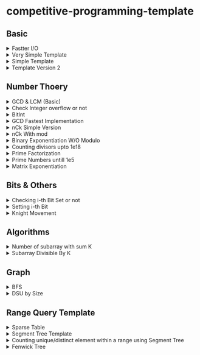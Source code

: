 # competitive-programming-template

## Basic

<details><summary>Fastter I/O</summary>
<p>

```C++
ios_base::sync_with_stdio(0);
cin.tie(0);
```

</p>
</details>

<details><summary>Very Simple Template</summary>
<p>

```C++
#include<bits/stdc++.h>
using namespace std;

#define ll long long

int main(){
	ios_base::sync_with_stdio(0);
	cin.tie(0);

	ll t; cin >> t;
	while(t--){

	}

	return 0;
}
```

</p>
</details>

<details><summary>Simple Template</summary>
<p>

```C++
#include<bits/stdc++.h>
using namespace std;

#define ll long long
#define ff first
#define ss second
#define pb push_back
#define pii pair<ll,ll>
#define vi vector<ll>
#define mi map<ll,ll>
#define inf 2e18
#define endl "\n"


void solve(){

}

int main(){
	ios_base::sync_with_stdio(0);
	cin.tie(0);
	ll t=1; //cin >> t;
	while(t--) solve();
	return 0;
}
```

</p>
</details>

<details><summary>Template Version 2</summary>
<p>

```C++
#include<bits/stdc++.h>
using namespace std;

#define ll long long
#define F first
#define S second
#define pb push_back
#define mp make_pair
#define pii pair<ll,ll>
#define vi vector<ll>
#define mi map<ll,ll>
#define inf 2e18
#define fo(i,n) for(ll i=0; i<n; i++)
#define all(x) x.begin(), x.end()
#define input(n,x) fo(i, n) cin >> x[i];
#define output(x) for(auto i : x) printf("%lld ", i)
#define sortall(x) sort(all(x))
#define YES printf("YES\n")
#define NO printf("NO\n")
#define endl "\n"


void solve(){
	ll n;
	cin >> n;
	ll a[n];
	input(n,a);
	output(a);
}

int main(){
	ios_base::sync_with_stdio(0);
	cin.tie(0);

	ll t=1; //cin >> t;
	while(t--) solve();

	return 0;
}
```

</p>
</details>

## Number Thoery

<details><summary>GCD & LCM (Basic)</summary>
<p>

```C++
#define ll long long
ll gcd(ll a,ll b){
	if(b==0)return a;
	else return gcd(b,a%b);
}

ll lcm(ll a,ll b){
	return a*b/gcd(a,b);
}
```

</p>
</details>

<details><summary>Check Integer overflow or not</summary>
<p>

```C++
Built-in Function: bool __builtin_add_overflow (type1 a, type2 b, type3 *res)
Built-in Function: bool __builtin_sub_overflow (type1 a, type2 b, type3 *res)
Built-in Function: bool __builtin_mul_overflow (type1 a, type2 b, type3 *res)

Built-in Function: bool __builtin_add_overflow_p (type1 a, type2 b, type3 c)
Built-in Function: bool __builtin_sub_overflow_p (type1 a, type2 b, type3 c)
Built-in Function: bool __builtin_mul_overflow_p (type1 a, type2 b, type3 c)

if(__builtin_mul_overflow(a, b, &temp)) Overflow;
```

</p>
</details>

<details><summary>BitInt</summary>
<p>

```C++
struct bigint {
    typedef vector<int> lnum;
    const int base = 1000 * 1000 * 1000;
    lnum a;
    bigint() {}
    bigint(string s) {
        for (int i = (int)s.length(); i > 0; i -= 9)
            if (i < 9)
                a.push_back (atoi (s.substr (0, i).c_str()));
            else
                a.push_back (atoi (s.substr (i - 9, 9).c_str()));

    }
    void print() {
        printf ("%d", a.empty() ? 0 : a.back());
        for (int i = (int)a.size() - 2; i >= 0; --i)
            printf ("%09d", a[i]);
    }
    void operator += (const bigint &B) {
        const lnum &b = B.a;
        int carry = 0;
        for (size_t i = 0; i < max(a.size(),b.size()) || carry; ++i) {
            if (i == a.size())
                a.push_back (0);
            a[i] += carry + (i < b.size() ? b[i] : 0);
            carry = a[i] >= base;
            if (carry)  a[i] -= base;
        }
    }
};
```

</p>
</details>

<details><summary>GCD Fastest Implementation</summary>
<p>

[maxplus's comment in codeforces](https://codeforces.com/blog/entry/13410?#comment-205881)

```C++
template<typename T>
inline T gcd(T a, T b)
{
    T c;
    while (b)
    {
        c = b;
        b = a % b;
        a = c;
    }
    return a;
}
```

</p>
</details>

<details><summary>nCk Simple Version</summary>
<p>

```C++
ll nck(ll n, ll k){
	ll ans = 1;

	for(ll i=n-k+1; i<=n; i++) ans*=i;
	for(ll i=2; i<=k; i++) ans/=i;

	return ans;
}
```

</p>
</details>

<details><summary>nCk With mod</summary>
<p>

```C++
int mod = (int)1e9 + 7;

vector<int> fact(1010);

int binpow(int a, int b) {
    int res = 1;
    while (b > 0) {
        if (b & 1)
            res = (res%mod * a)%mod;
        a = a * a; a%=mod;
        b >>= 1; b%=mod;
        res%=mod;
    }
    return res%mod;
}

void factorial(int n){
	fact[0] = 1;
	for(int i=1; i<=n; i++){
		fact[i] = (fact[i-1]*i)%mod;
	}
}

int inverse(int n, int p){
	return binpow(n, p-2);
}

int nck(int n, int k){
	if(n < k) return 0;
	if(k==0) return 1;


	return (fact[n]*inverse(fact[k],mod)%mod * inverse(fact[n-k], mod)%mod)%mod;
}
```

</p>
</details>

<details><summary>Binary Exponentiation W/O Modulo</summary>
<p>

[cp-algorithms](https://cp-algorithms.com/algebra/binary-exp.html#implementation)

```C++
long long binpow(long long a, long long b) {
    long long res = 1;
    while (b > 0) {
        if (b & 1)
            res = res * a;
        a = a * a;
        b >>= 1;
    }
    return res;
}
```

</p>
</details>

<details><summary>Counting divisors upto 1e18</summary>
<p>

```C++
#define int long long int
#define all(a) a.begin(), a.end()

set<int> primes;
vector<bool> is_Prime(1e5+5, true);

void seive(){
	is_Prime[1] = false;
	for(int i=4; i<=1e5; i+=2) is_Prime[i]=false;

	for(int i=3; i<=1e5; i+=2){
		if(is_Prime[i]==false) continue;
		for(int j=i*2; j<=1e5; j+=i){
			is_Prime[j]=false;
		}
	}

	primes.insert(2);
	for(int i=3; i<=1e5; i+=2){
		if(is_Prime[i]) primes.insert(i);
	}
}

int countFactos(int n){
	int ans = 1;
	for(auto l:primes){
		if(l*l*l > n) break;
		int cnt=1;
		while(n%l == 0){
			n/=l;
			cnt++;
		}
		ans *= cnt;
	}

	if(binary_search(all(primes), n)){
		ans *= 2;
	} else if(floor(sqrtl(n*1.000000))==ceil(sqrtl(n*1.000)) && binary_search(all(primes), sqrtl(n))){
		ans *= 3;
	} else if(n != 1) {
		ans *= 4;
	}

	return ans;
}

```

</p>
</details>

<details><summary>Prime Factorization</summary>
<p>

[cp-algorithms](https://cp-algorithms.com/algebra/factorization.html#wheel-factorization)

```C++
vector<ll> primeFactorization(ll n){
   vector<ll> v;

   while(n%2 == 0){
      v.push_back(2);
      n/=2;
   }
   for(ll i=3; i*i<=n; i+=2){
      while(n%i == 0){
         v.push_back(i);
         n/=i;
      }
   }

   if(n > 1)  v.push_back(n);

   return v;
}
```

</p>
</details>

<details>
	<summary>Prime Numbers untill 1e5</summary>

<p>

```C++
set<ll> primes;
vector<bool> is_Prime(1e5+5, true);

void seive(){
	is_Prime[1] = false;
	for(ll i=4; i<=1e5; i+=2) is_Prime[i]=false;

	for(ll i=3; i<=1e5; i+=2){
		if(is_Prime[i]==false) continue;
		for(ll j=i*2; j<=1e5; j+=i){
			is_Prime[j]=false;
		}
	}

	primes.insert(2);
	for(ll i=3; i<=1e5; i+=2){
		if(is_Prime[i]) primes.insert(i);
	}
}

```

</p>
</details>

<details><summary>Matrix Exponentiation</summary>
<p>

```C++
vector<vector<int>> mul(vector<vector<int>> a, vector<vector<int>> b, int n){
	vector<vector<int>> ans(n, vector<int>(n, 0));
	for(int i=0; i<n; i++){
		for(int j=0; j<n; j++){
			for(int k=0; k<n; k++){
				ans[i][j] += (a[i][k]*b[k][j])%mod;
				ans[i][j] %= mod;
			}
		}
	}
	return ans;
}

vector<vector<int>> matExp(vector<vector<int>> a, int n){
		vector<vector<int>> ans = a;

		while(n >= 1){
			if(n%2 == 0){
				a = mul(a, a, 2);
				n/=2;
			} else {
				ans = mul(a, ans, 2);
				n--;
			}
		}

		return ans;
}
```

</p>
</details>

## Bits & Others

<details><summary>Checking i-th Bit Set or not</summary>
<p>

```C++
ll checkBit  = ((n >> i) & 1);
```

</p>
</details>
<details><summary>Setting i-th Bit</summary>
<p>

```C++
n = n + (1LL << i);
```

</p>
</details>
<details><summary>Knight Movement</summary>
<p>

```C++
int dx[8] = {-1, 1, -2, 2, -2, 2, -1, 1};
int dy[8] = {-2, -2, -1, -1, 1, 1, 2, 2};
```

</p>
</details>

## Algorithms

<details><summary>Number of subarray with sum K</summary>
<p>

```C++
ll subarrayOfK(ll n, ll k, ll arr[]){
	ll ans=0;
	ll sum=0;
	map<ll, ll> mp;
	mp[0]=1;
	for(ll i=0; i<n; i++){
		sum += arr[i];
		ans += mp[sum-k];
		mp[sum]++;
	}
	return ans;
}
```

</p>
</details>
<details><summary>Subarray Divisible By K</summary>
<p>

```C++
ll subarraysDivByK(ll nums[], ll n, ll k) {
	ll sum=0, ans=0;

	map<ll, ll> x;
	x[0]=1;

	for(ll i=0; i<n; i++){
		sum += nums[i];
		ans += x[(sum%k + k)%k];
		x[(sum%k +k)%k]++;
	}

	return ans;
}
```

</p>
</details>

## Graph

<details><summary>BFS</summary>
<p>

```C++
	ll n,e;	cin >> n >> e;
	vector<ll> adj[n+1];
	for(ll i=1; i<=n; i++){
		ll x,y;	cin >> x >> y;
		adj[x].push_back(y);
		adj[y].push_back(x);
	}

	queue<ll> q;
	vector<ll> p(n+1);
	vector<ll> d(n+1);
	vector<bool> used(n+1, false);

	ll src=1;
	q.push(src);
	p[src]=-1;
	used[src]=true;

	while(!q.empty()){
		ll v=q.front();
		q.pop();
		for(auto u:adj[v]){
			if(!used[u]){
				used[u]=true;
				q.push(u);
				d[u]=d[v]+1;
				p[u]=v;
			}
		}
	}

	ll dist = 4;
	list<ll> path;
	for(ll i=dist; i!=-1; i=p[i]){
		path.push_front(i);
	}
	for(auto v:path)	cout << v << " ";
```

</p>
</details>

<details><summary>DSU by Size</summary>
<p>

```C++
const int N = (int)1e5 + 10;
struct DSU {
int parent[N];
int sizes[N];

void make(int v){
	parent[v] = v;
	sizes[v] = 1;
}

int find(int v){
	if(v == parent[v]) return v;
	return parent[v] = find(parent[v]);
}

void Union(int a, int b){
	a = find(a);
	b = find(b);
	if(a != b){
		if(sizes[a] < sizes[b])
			swap(a,b);

		parent[b]=a;
		sizes[a] += sizes[b];
	}
}
}
```

</p>
</details>

## Range Query Template

<details><summary>Sparse Table</summary>
<p>

```C++
#include<bits/stdc++.h>
using namespace std;

#define int long long int
const int mod = 998244353;

const int mx = 1e6+2;
const int maxN = log2(mx);
int dp[maxN + 2][mx + 2];

void table(int a[], int n){
	int k = log2(n);
	for(int i=0; i < n; i++){
		dp[0][i] = a[i];
	}

	for(int j=1; j<=k; j++){
		for(int i=0; i + (1 << (j-1)) <= n; i++){
			dp[j][i] = min(dp[j-1][i], dp[j-1][i + (1 << (j-1))]);
		}
	}
}

int query(int a, int b){
	a--; b--;
	int len = b - a + 1;
	int k = log2(len);
	return min(dp[k][a], dp[k][b - (1<<k) + 1]);
}

int32_t main() {
	ios_base::sync_with_stdio(0);
	cin.tie(0);
	int t=1; //cin >> t;

	while(t--){
		int n, q;	cin >> n >> q;
		int a[n];
		for(int i=0; i<n; i++) cin >> a[i];
		table(a, n);
		while(q--){
			int a, b; cin >> a>> b;
			cout << query(a, b) << "\n";
		}
	}
}
```

</p>
</details>

<details><summary>Segment Tree Template</summary>
<p>

```C++
#include<bits/stdc++.h>
using namespace std;

#define int long long int
const int N = 1e6+5;
int t[4*N];

void build(int a[], int v, int tl, int tr){
	if(tl ==tr){
		t[v] = a[tl];
	} else{
		int tm = (tl + tr) >> 1;
		build(a, 2*v, tl, tm);
		build(a, 2*v+(int)1, tm+1, tr);
		t[v] = t[2*v]^t[2*v+1];
	}
}
int query(int v, int tl, int tr, int l, int r){
	if(l > r) return 0;
	if(tl == l && tr==r) return t[v];
	int tm = (tl+tr) >> 1;
	return (query(2*v, tl, tm, l, min(tm, r))^query(2*v + 1, tm+1, tr, max(l, tm+1), r));

}

void update(int v, int tl, int tr, int pos, int val){
	if(tl == tr){
		t[v] = t[v]^val;
	} else{
		int tm = (tl+tr) >> 1;
		if(pos <= tm)	update(2*v, tl, tm, pos, val);
		else					update(2*v+1, tm+1, tr, pos, val);
		t[v] = t[2*v]^t[2*v + 1];
	}
}


int32_t main(){
	int n, q;	cin >> n >> q;
	int a[n+1];
	for(int i=1; i<=n; i++) cin >> a[i];
	build(a, (int)1, (int)1, n);
	while(q--){
		int ti, x, y;	cin >> ti >> x >> y;
		if(ti == 1){
			update(1,1, n, x, y);
		} else{
			cout << query(1, 1, n, x, y) << "\n";
		}

	}


	return 0;
}
```

</p>
</details>

<details> <summary>Counting unique/distinct element within a range using Segment Tree</summary>
<p>

```c++
#include <bits/stdc++.h>
using namespace std;

int n;
const int mx = 2e5 + 10;
int v[mx];
int nxt_ri[mx];
struct segtree {
vector < int > tr[4 * mx];

void build(int nod, int a, int b) {
if (a == b) {
tr[nod].push_back(nxt_ri[a]);
return;
}
int mid = (a + b) >> 1;
build(nod << 1, a, mid);
build(nod << 1 | 1, mid + 1, b);
merge(tr[nod << 1].begin(), tr[nod << 1].end(), tr[nod << 1 | 1].begin(), tr[nod << 1 | 1].end(), back_inserter(tr[nod]));
}

int query(int nod, int a, int b, int l, int r) {
if (a > r || b < l) {
return 0;
}
if (a >= l && b <= r) {
return tr[nod].end() - upper_bound(tr[nod].begin(), tr[nod].end(), r);
}
int mid = (a + b) >> 1;

    return (query(nod << 1, a, mid, l, r) + query(nod << 1 | 1, mid + 1, b, l, r));

}

}
seg;

int main() {
ios::sync_with_stdio(0);
cin.tie(0);
int ts = 1;
// cin >> ts;
while (ts--) {
int m, q, res = 1;
cin >> n >> q;
for (int i = 1; i <= n; i++)
cin >> v[i];
map < int, int > ump;
for (int i = n; i >= 0; i--) {
if (ump[v[i]] == 0) {
nxt_ri[i] = n + 1;
ump[v[i]] = i;
} else {
nxt_ri[i] = ump[v[i]];
ump[v[i]] = i;
}
}
seg.build(1, 1, n);
while (q--) {
int l, r, typ, idx;
cin >> l >> r;

      cout << seg.query(1, 1, n, l, r);
      cout << "\n";
    }

}
}
```

</p>
</details>

<details><summary>Fenwick Tree</summary>
<p>

```C++
struct Fenwick {
    int n; vector<int> t;
    Fenwick(int n_): n(n_), t(n_ + 1) {}

    void add(int i, int v) { for (; i <= n; i += i & -i) t[i] += v; }
    int sum(int i) {int v = 0;for (; i > 0; i -= i & -i) v += t[i]; return v; }
    int range_sum(int l, int r) { return sum(r) - sum(l - 1); }
};
```

</p>
</details>
